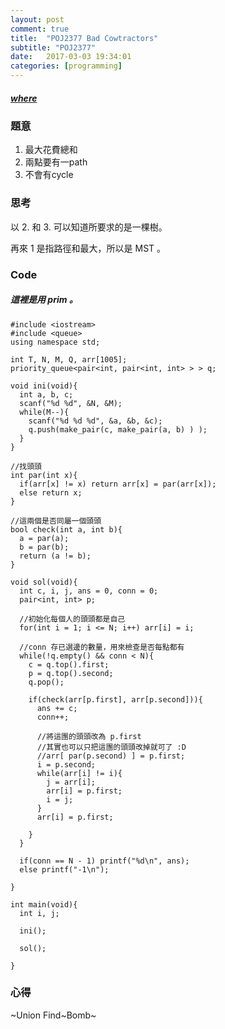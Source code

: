 ```yaml
---
layout: post
comment: true
title:  "POJ2377 Bad Cowtractors"
subtitle: "POJ2377"
date:   2017-03-03 19:34:01
categories: [programming]
---
```

  

##### [where](http://poj.org/problem?id=2377)  

### 題意

1. 最大花費總和
2. 兩點要有一path
3. 不會有cycle

### 思考

以 2. 和 3. 可以知道所要求的是一棵樹。

再來 1 是指路徑和最大，所以是 MST 。

### Code

##### 這裡是用 prim 。

```
#include <iostream>
#include <queue>
using namespace std;

int T, N, M, Q, arr[1005];
priority_queue<pair<int, pair<int, int> > > q;

void ini(void){
  int a, b, c;
  scanf("%d %d", &N, &M);
  while(M--){
    scanf("%d %d %d", &a, &b, &c);
    q.push(make_pair(c, make_pair(a, b) ) );
  }
}

//找頭頭
int par(int x){
  if(arr[x] != x) return arr[x] = par(arr[x]);
  else return x;
}

//這兩個是否同屬一個頭頭
bool check(int a, int b){
  a = par(a);
  b = par(b);
  return (a != b);
}

void sol(void){
  int c, i, j, ans = 0, conn = 0;
  pair<int, int> p;
  
  //初始化每個人的頭頭都是自己
  for(int i = 1; i <= N; i++) arr[i] = i;
  
  //conn 存已選邊的數量，用來檢查是否每點都有
  while(!q.empty() && conn < N){
    c = q.top().first;
    p = q.top().second;
    q.pop();
    
    if(check(arr[p.first], arr[p.second])){
      ans += c;
      conn++;
      
      //將這團的頭頭改為 p.first
      //其實也可以只把這團的頭頭改掉就可了 :D
      //arr[ par(p.second) ] = p.first;
      i = p.second;
      while(arr[i] != i){
        j = arr[i];
        arr[i] = p.first;
        i = j;
      }
      arr[i] = p.first;
      
    }
  }
  
  if(conn == N - 1) printf("%d\n", ans);
  else printf("-1\n");
  
}

int main(void){
  int i, j;

  ini();

  sol();

}
```

### 心得

~Union Find~Bomb~